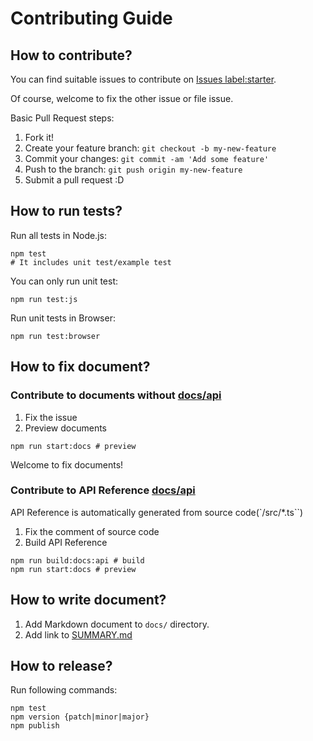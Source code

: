 # Contributing Guide

## How to contribute?

You can find suitable issues to contribute on [Issues label:starter](https://github.com/almin/almin/issues?q=is%3Aissue+is%3Aopen+label%3Astarter "Issues · almin/almin").

Of course, welcome to fix the other issue or file issue. 

Basic Pull Request steps:

1. Fork it!
2. Create your feature branch: `git checkout -b my-new-feature`
3. Commit your changes: `git commit -am 'Add some feature'`
4. Push to the branch: `git push origin my-new-feature`
5. Submit a pull request :D

## How to run tests?

Run all tests in Node.js:

    npm test
    # It includes unit test/example test

You can only run unit test:

    npm run test:js

Run unit tests in Browser:

    npm run test:browser

## How to fix document?

### Contribute to documents without [docs/api](../docs/api)

1. Fix the issue
2. Preview documents

```
npm run start:docs # preview
```

Welcome to fix documents!

### Contribute to API Reference [docs/api](../docs/api)

API Reference is automatically generated from source code(`/src/*.ts``)

1. Fix the comment of source code
2. Build API Reference

```
npm run build:docs:api # build
npm run start:docs # preview
```

## How to write document?

1. Add Markdown document to `docs/` directory.
2. Add link to [SUMMARY.md](../SUMMARY.md)

## How to release?

Run following commands:

```
npm test
npm version {patch|minor|major}
npm publish
```
